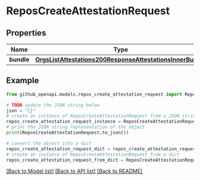 # ReposCreateAttestationRequest


## Properties

Name | Type | Description | Notes
------------ | ------------- | ------------- | -------------
**bundle** | [**OrgsListAttestations200ResponseAttestationsInnerBundle**](OrgsListAttestations200ResponseAttestationsInnerBundle.md) |  | 

## Example

```python
from github_openapi.models.repos_create_attestation_request import ReposCreateAttestationRequest

# TODO update the JSON string below
json = "{}"
# create an instance of ReposCreateAttestationRequest from a JSON string
repos_create_attestation_request_instance = ReposCreateAttestationRequest.from_json(json)
# print the JSON string representation of the object
print(ReposCreateAttestationRequest.to_json())

# convert the object into a dict
repos_create_attestation_request_dict = repos_create_attestation_request_instance.to_dict()
# create an instance of ReposCreateAttestationRequest from a dict
repos_create_attestation_request_from_dict = ReposCreateAttestationRequest.from_dict(repos_create_attestation_request_dict)
```
[[Back to Model list]](../README.md#documentation-for-models) [[Back to API list]](../README.md#documentation-for-api-endpoints) [[Back to README]](../README.md)



